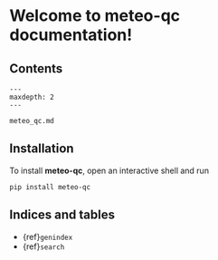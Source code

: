 # Welcome to meteo-qc documentation!

## Contents

```{toctree}
---
maxdepth: 2
---

meteo_qc.md
```

## Installation

To install **meteo-qc**, open an interactive shell and run

```console
pip install meteo-qc
```

## Indices and tables

- {ref}`genindex`
- {ref}`search`
